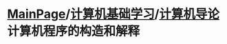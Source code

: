 # [MainPage](../../../readme.md)/[计算机基础学习](../../readme.md)/[计算机导论](../../计算机导论/readme.md)计算机程序的构造和解释